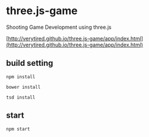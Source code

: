 # three.js-game

Shooting Game Development using three.js

[http://verytired.github.io/three.js-game/app/index.html](http://verytired.github.io/three.js-game/app/index.html)

## build setting

```
npm install

bower install

tsd install

```

## start

```
npm start
```
